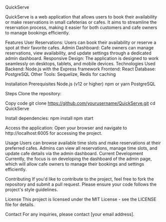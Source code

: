 
QuickServe

QuickServe is a web application that allows users to book their availability or make reservations in small cafeterias or cafes. It aims to streamline the reservation process, making it easier for both customers and cafe owners to manage bookings efficiently.

Features
User Reservations: Users can book their availability or reserve a spot at their favorite cafes.
Admin Dashboard: Cafe owners can manage reservations, view availability, and update settings through a dedicated admin dashboard.
Responsive Design: The application is designed to work seamlessly on desktops, tablets, and mobile devices.
Technologies Used
Backend: Node.js with the Express framework
Frontend: React
Database: PostgreSQL
Other Tools: Sequelize, Redis for caching

Installation
Prerequisites
Node.js (v12 or higher)
npm or yarn
PostgreSQL

Steps
Clone the repository:

Copy code
git clone https://github.com/yourusername/QuickServe.git
cd QuickServe

Install dependencies:
npm install
npm start

Access the application:
Open your browser and navigate to http://localhost:6005 for accessing the project.

Usage
Users can browse available time slots and make reservations at their preferred cafes.
Admins can view all reservations, manage time slots, and update cafe details via the admin dashboard.
Current Development
Currently, the focus is on developing the dashboard of the admin page, which will allow cafe owners to manage their bookings and settings efficiently.

Contributing
If you'd like to contribute to the project, feel free to fork the repository and submit a pull request. Please ensure your code follows the project's style guidelines.

License
This project is licensed under the MIT License - see the LICENSE file for details.

Contact
For any inquiries, please contact [your email address].
